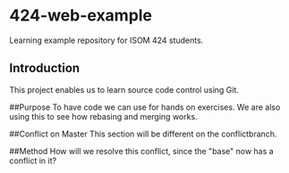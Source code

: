 # 424-web-example
Learning example repository for ISOM 424 students.

## Introduction
This project enables us to learn source code control using Git.

##Purpose 
To have code we can use for hands on exercises. We are also using this to see how rebasing and merging works. 

##Conflict on Master
This section will be different on the conflictbranch.

##Method
How will we resolve this conflict, since the "base" now has a conflict in it?